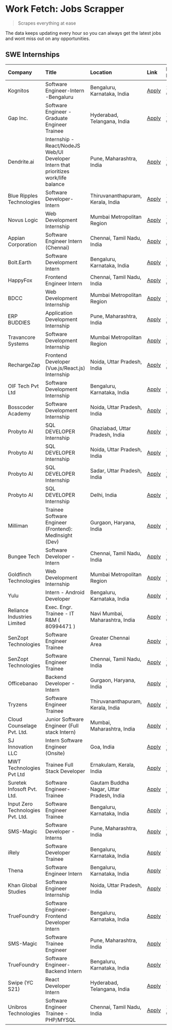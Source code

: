 # Work Fetch: Jobs Scrapper
> Scrapes everything at ease

The data keeps updating every hour so you can always get the latest jobs and wont miss out on any opportunities.

## SWE Internships
<!--START_SECTION:workfetch-->
| Company                           | Title                                                                                | Location                                  | Link                                                                                                                                                                                                                                                                                                | Date Posted   |
|:----------------------------------|:-------------------------------------------------------------------------------------|:------------------------------------------|:----------------------------------------------------------------------------------------------------------------------------------------------------------------------------------------------------------------------------------------------------------------------------------------------------|:--------------|
| Kognitos                          | Software Engineer-Intern -Bengaluru                                                  | Bengaluru, Karnataka, India               | [Apply](https://in.linkedin.com/jobs/view/software-engineer-intern-bengaluru-at-kognitos-3855361239?position=8&pageNum=0&refId=jC1MSBUN0ejD72na2NUU5g%3D%3D&trackingId=0KkSrkEe8t6%2F8ackcwPg8Q%3D%3D&trk=public_jobs_jserp-result_search-card)                                                     | 2024-03-13    |
| Gap Inc.                          | Software Engineer - Graduate Engineer Trainee                                        | Hyderabad, Telangana, India               | [Apply](https://in.linkedin.com/jobs/view/software-engineer-graduate-engineer-trainee-at-gap-inc-3853818960?position=12&pageNum=0&refId=jC1MSBUN0ejD72na2NUU5g%3D%3D&trackingId=krH2tpAUWqE%2FyBx7FOPtMA%3D%3D&trk=public_jobs_jserp-result_search-card)                                            | 2024-03-12    |
| Dendrite.ai                       | Internship - React/NodeJS Web/UI Developer Intern that prioritizes work/life balance | Pune, Maharashtra, India                  | [Apply](https://in.linkedin.com/jobs/view/internship-react-nodejs-web-ui-developer-intern-that-prioritizes-work-life-balance-at-dendrite-ai-3853583200?position=59&pageNum=0&refId=jC1MSBUN0ejD72na2NUU5g%3D%3D&trackingId=5b67CETviJ1fbSXiS%2FdXBQ%3D%3D&trk=public_jobs_jserp-result_search-card) | 2024-03-12    |
| Blue Ripples Technologies         | Software Developer- Intern                                                           | Thiruvananthapuram, Kerala, India         | [Apply](https://in.linkedin.com/jobs/view/software-developer-intern-at-blue-ripples-technologies-3850505983?position=20&pageNum=0&refId=jC1MSBUN0ejD72na2NUU5g%3D%3D&trackingId=bCsA3oOkBQOiXh04HTMOug%3D%3D&trk=public_jobs_jserp-result_search-card)                                              | 2024-03-09    |
| Novus Logic                       | Web Development Internship                                                           | Mumbai Metropolitan Region                | [Apply](https://in.linkedin.com/jobs/view/web-development-internship-at-novus-logic-3850818621?position=57&pageNum=0&refId=jC1MSBUN0ejD72na2NUU5g%3D%3D&trackingId=zb3jFIZyqFhNeJkSPpwKfg%3D%3D&trk=public_jobs_jserp-result_search-card)                                                           | 2024-03-08    |
| Appian Corporation                | Software Engineer Intern (Chennai)                                                   | Chennai, Tamil Nadu, India                | [Apply](https://in.linkedin.com/jobs/view/software-engineer-intern-chennai-at-appian-corporation-3848335036?position=3&pageNum=0&refId=jC1MSBUN0ejD72na2NUU5g%3D%3D&trackingId=BrKoLb2Q6tnXDI5lTMK27A%3D%3D&trk=public_jobs_jserp-result_search-card)                                               | 2024-03-07    |
| Bolt.Earth                        | Software Development Intern                                                          | Bengaluru, Karnataka, India               | [Apply](https://in.linkedin.com/jobs/view/software-development-intern-at-bolt-earth-3849437038?position=28&pageNum=0&refId=jC1MSBUN0ejD72na2NUU5g%3D%3D&trackingId=IDSQ76tA1FIxgWOvSL8Ojg%3D%3D&trk=public_jobs_jserp-result_search-card)                                                           | 2024-03-07    |
| HappyFox                          | Frontend Engineer Intern                                                             | Chennai, Tamil Nadu, India                | [Apply](https://in.linkedin.com/jobs/view/frontend-engineer-intern-at-happyfox-3848357951?position=43&pageNum=0&refId=jC1MSBUN0ejD72na2NUU5g%3D%3D&trackingId=vnFSEA%2FyIVdWM3FocOE2kQ%3D%3D&trk=public_jobs_jserp-result_search-card)                                                              | 2024-03-07    |
| BDCC                              | Web Development Internship                                                           | Mumbai Metropolitan Region                | [Apply](https://in.linkedin.com/jobs/view/web-development-internship-at-bdcc-3849712398?position=58&pageNum=0&refId=jC1MSBUN0ejD72na2NUU5g%3D%3D&trackingId=QK9n6QaU1T1tzVmLiqa6gQ%3D%3D&trk=public_jobs_jserp-result_search-card)                                                                  | 2024-03-07    |
| ERP BUDDIES                       | Application Development Internship                                                   | Pune, Maharashtra, India                  | [Apply](https://in.linkedin.com/jobs/view/application-development-internship-at-erp-buddies-3848828144?position=32&pageNum=0&refId=jC1MSBUN0ejD72na2NUU5g%3D%3D&trackingId=jqJJeh3OtEbSS5TPjiOtYQ%3D%3D&trk=public_jobs_jserp-result_search-card)                                                   | 2024-03-06    |
| Travancore Systems                | Software Development Internship                                                      | Mumbai Metropolitan Region                | [Apply](https://in.linkedin.com/jobs/view/software-development-internship-at-travancore-systems-3847706952?position=11&pageNum=0&refId=jC1MSBUN0ejD72na2NUU5g%3D%3D&trackingId=X9F7p5Ols10qfM90gKpqsg%3D%3D&trk=public_jobs_jserp-result_search-card)                                               | 2024-03-05    |
| RechargeZap                       | Frontend Developer  (Vue.js/React.js) Internship                                     | Noida, Uttar Pradesh, India               | [Apply](https://in.linkedin.com/jobs/view/frontend-developer-vue-js-react-js-internship-at-rechargezap-3847708827?position=34&pageNum=0&refId=jC1MSBUN0ejD72na2NUU5g%3D%3D&trackingId=5dtzcHCjgUJT4XLBDylMXQ%3D%3D&trk=public_jobs_jserp-result_search-card)                                        | 2024-03-05    |
| OIF Tech Pvt Ltd                  | Software Development Internship                                                      | Bengaluru, Karnataka, India               | [Apply](https://in.linkedin.com/jobs/view/software-development-internship-at-oif-tech-pvt-ltd-3846326596?position=4&pageNum=0&refId=jC1MSBUN0ejD72na2NUU5g%3D%3D&trackingId=emUvSq663q%2Fybo2v2GQfHA%3D%3D&trk=public_jobs_jserp-result_search-card)                                                | 2024-03-04    |
| Bosscoder Academy                 | Software Development Internship                                                      | Noida, Uttar Pradesh, India               | [Apply](https://in.linkedin.com/jobs/view/software-development-internship-at-bosscoder-academy-3846323827?position=15&pageNum=0&refId=jC1MSBUN0ejD72na2NUU5g%3D%3D&trackingId=9SQGZ91GCVsHPhCf%2B4laOw%3D%3D&trk=public_jobs_jserp-result_search-card)                                              | 2024-03-04    |
| Probyto AI                        | SQL DEVELOPER Internship                                                             | Ghaziabad, Uttar Pradesh, India           | [Apply](https://in.linkedin.com/jobs/view/sql-developer-internship-at-probyto-ai-3846327640?position=44&pageNum=0&refId=jC1MSBUN0ejD72na2NUU5g%3D%3D&trackingId=z0dVUZfng4hk0qgjA5MLDA%3D%3D&trk=public_jobs_jserp-result_search-card)                                                              | 2024-03-04    |
| Probyto AI                        | SQL DEVELOPER Internship                                                             | Noida, Uttar Pradesh, India               | [Apply](https://in.linkedin.com/jobs/view/sql-developer-internship-at-probyto-ai-3846328520?position=46&pageNum=0&refId=jC1MSBUN0ejD72na2NUU5g%3D%3D&trackingId=6UGL96lTOGmPPFV%2FTfxrKw%3D%3D&trk=public_jobs_jserp-result_search-card)                                                            | 2024-03-04    |
| Probyto AI                        | SQL DEVELOPER Internship                                                             | Sadar, Uttar Pradesh, India               | [Apply](https://in.linkedin.com/jobs/view/sql-developer-internship-at-probyto-ai-3846329214?position=50&pageNum=0&refId=jC1MSBUN0ejD72na2NUU5g%3D%3D&trackingId=rMFoAlkpxVWrhQvYdK%2Faww%3D%3D&trk=public_jobs_jserp-result_search-card)                                                            | 2024-03-04    |
| Probyto AI                        | SQL DEVELOPER Internship                                                             | Delhi, India                              | [Apply](https://in.linkedin.com/jobs/view/sql-developer-internship-at-probyto-ai-3846324863?position=56&pageNum=0&refId=jC1MSBUN0ejD72na2NUU5g%3D%3D&trackingId=23LBof%2BSsraMMjsTyQYMmQ%3D%3D&trk=public_jobs_jserp-result_search-card)                                                            | 2024-03-04    |
| Milliman                          | Trainee Software Engineer (Frontend): MedInsight (Dev)                               | Gurgaon, Haryana, India                   | [Apply](https://in.linkedin.com/jobs/view/trainee-software-engineer-frontend-medinsight-dev-at-milliman-3792874280?position=6&pageNum=0&refId=jC1MSBUN0ejD72na2NUU5g%3D%3D&trackingId=6vTxYjRHdXeSAH5D2RdvDg%3D%3D&trk=public_jobs_jserp-result_search-card)                                        | 2024-03-01    |
| Bungee Tech                       | Software Developer - Intern                                                          | Chennai, Tamil Nadu, India                | [Apply](https://in.linkedin.com/jobs/view/software-developer-intern-at-bungee-tech-3842220746?position=54&pageNum=0&refId=jC1MSBUN0ejD72na2NUU5g%3D%3D&trackingId=xkgrnMw%2FaDHb3eXgFgfJHQ%3D%3D&trk=public_jobs_jserp-result_search-card)                                                          | 2024-02-28    |
| Goldfinch Technologies            | Web Development Internship                                                           | Mumbai Metropolitan Region                | [Apply](https://in.linkedin.com/jobs/view/web-development-internship-at-goldfinch-technologies-3837823879?position=52&pageNum=0&refId=jC1MSBUN0ejD72na2NUU5g%3D%3D&trackingId=axNDSsUcuaGSbOWqxYapSA%3D%3D&trk=public_jobs_jserp-result_search-card)                                                | 2024-02-22    |
| Yulu                              | Intern - Android Developer                                                           | Bengaluru, Karnataka, India               | [Apply](https://in.linkedin.com/jobs/view/intern-android-developer-at-yulu-3834459982?position=48&pageNum=0&refId=jC1MSBUN0ejD72na2NUU5g%3D%3D&trackingId=TvospgKIDbSdlooBK%2Fdf5Q%3D%3D&trk=public_jobs_jserp-result_search-card)                                                                  | 2024-02-19    |
| Reliance Industries Limited       | Exec. Engr. Trainee - IT R&M ( 80994471 )                                            | Navi Mumbai, Maharashtra, India           | [Apply](https://in.linkedin.com/jobs/view/exec-engr-trainee-it-r-m-80994471-at-reliance-industries-limited-3850269171?position=30&pageNum=0&refId=jC1MSBUN0ejD72na2NUU5g%3D%3D&trackingId=ZtAYicne%2BuSgwHiUHxmzTQ%3D%3D&trk=public_jobs_jserp-result_search-card)                                  | 2024-02-12    |
| SenZopt Technologies              | Software Engineer Trainee                                                            | Greater Chennai Area                      | [Apply](https://in.linkedin.com/jobs/view/software-engineer-trainee-at-senzopt-technologies-3827688781?position=36&pageNum=0&refId=jC1MSBUN0ejD72na2NUU5g%3D%3D&trackingId=Q8%2FsABxW3BK92DHx%2BJd6qw%3D%3D&trk=public_jobs_jserp-result_search-card)                                               | 2024-02-12    |
| SenZopt Technologies              | Software Engineer Trainee                                                            | Chennai, Tamil Nadu, India                | [Apply](https://in.linkedin.com/jobs/view/software-engineer-trainee-at-senzopt-technologies-3827686880?position=47&pageNum=0&refId=jC1MSBUN0ejD72na2NUU5g%3D%3D&trackingId=Lbw2tr1kDRBc%2FhMZ8hIS4A%3D%3D&trk=public_jobs_jserp-result_search-card)                                                 | 2024-02-12    |
| Officebanao                       | Backend Developer - Intern                                                           | Gurgaon, Haryana, India                   | [Apply](https://in.linkedin.com/jobs/view/backend-developer-intern-at-officebanao-3814263731?position=25&pageNum=0&refId=jC1MSBUN0ejD72na2NUU5g%3D%3D&trackingId=QtI8%2Fp1PBSTcN9%2BzqtMW5g%3D%3D&trk=public_jobs_jserp-result_search-card)                                                         | 2024-01-31    |
| Tryzens                           | Software Engineer Trainee                                                            | Thiruvananthapuram, Kerala, India         | [Apply](https://in.linkedin.com/jobs/view/software-engineer-trainee-at-tryzens-3809363491?position=38&pageNum=0&refId=jC1MSBUN0ejD72na2NUU5g%3D%3D&trackingId=ic0Sh6q3a8hn6xcsEW0rKw%3D%3D&trk=public_jobs_jserp-result_search-card)                                                                | 2024-01-18    |
| Cloud Counselage Pvt. Ltd.        | Junior Software Engineer (Full stack Intern)                                         | Mumbai, Maharashtra, India                | [Apply](https://in.linkedin.com/jobs/view/junior-software-engineer-full-stack-intern-at-cloud-counselage-pvt-ltd-3803132814?position=24&pageNum=0&refId=jC1MSBUN0ejD72na2NUU5g%3D%3D&trackingId=pUdILauPcefqfvbUamkHWQ%3D%3D&trk=public_jobs_jserp-result_search-card)                              | 2024-01-11    |
| SJ Innovation LLC                 | Intern Software Engineer (Onsite)                                                    | Goa, India                                | [Apply](https://in.linkedin.com/jobs/view/intern-software-engineer-onsite-at-sj-innovation-llc-3799959011?position=41&pageNum=0&refId=jC1MSBUN0ejD72na2NUU5g%3D%3D&trackingId=6RuMk8eFpeS%2BNrpo2XTYwg%3D%3D&trk=public_jobs_jserp-result_search-card)                                              | 2024-01-11    |
| MWT Technologies Pvt Ltd          | Trainee Full Stack Developer                                                         | Ernakulam, Kerala, India                  | [Apply](https://in.linkedin.com/jobs/view/trainee-full-stack-developer-at-mwt-technologies-pvt-ltd-3800921715?position=7&pageNum=0&refId=jC1MSBUN0ejD72na2NUU5g%3D%3D&trackingId=kOBCIhEEbiArpFQxcHc67A%3D%3D&trk=public_jobs_jserp-result_search-card)                                             | 2024-01-09    |
| Suretek Infosoft Pvt. Ltd.        | Software Engineer-Trainee                                                            | Gautam Buddha Nagar, Uttar Pradesh, India | [Apply](https://in.linkedin.com/jobs/view/software-engineer-trainee-at-suretek-infosoft-pvt-ltd-3800934643?position=21&pageNum=0&refId=jC1MSBUN0ejD72na2NUU5g%3D%3D&trackingId=ljaJzK1Cu4QpMfwphuBG8A%3D%3D&trk=public_jobs_jserp-result_search-card)                                               | 2024-01-09    |
| Input Zero Technologies Pvt. Ltd. | Software Engineer Trainee                                                            | Bengaluru, Karnataka, India               | [Apply](https://in.linkedin.com/jobs/view/software-engineer-trainee-at-input-zero-technologies-pvt-ltd-3800927643?position=29&pageNum=0&refId=jC1MSBUN0ejD72na2NUU5g%3D%3D&trackingId=BFiGXLMyjcLj1yv2lo0kYg%3D%3D&trk=public_jobs_jserp-result_search-card)                                        | 2024-01-09    |
| SMS-Magic                         | Software Developer -Interns                                                          | Pune, Maharashtra, India                  | [Apply](https://in.linkedin.com/jobs/view/software-developer-interns-at-sms-magic-3799485343?position=35&pageNum=0&refId=jC1MSBUN0ejD72na2NUU5g%3D%3D&trackingId=l2%2B2EB%2BqpzzrJZJAQYXujQ%3D%3D&trk=public_jobs_jserp-result_search-card)                                                         | 2024-01-05    |
| iRely                             | Software Developer Trainee                                                           | Bengaluru, Karnataka, India               | [Apply](https://in.linkedin.com/jobs/view/software-developer-trainee-at-irely-3801577534?position=14&pageNum=0&refId=jC1MSBUN0ejD72na2NUU5g%3D%3D&trackingId=vNkBA%2BNC2EcqKst6KdXKjw%3D%3D&trk=public_jobs_jserp-result_search-card)                                                               | 2023-12-22    |
| Thena                             | Software Engineer Intern                                                             | Bengaluru, Karnataka, India               | [Apply](https://in.linkedin.com/jobs/view/software-engineer-intern-at-thena-3778731751?position=17&pageNum=0&refId=jC1MSBUN0ejD72na2NUU5g%3D%3D&trackingId=PzQUkUab6637wsVzPhmtdQ%3D%3D&trk=public_jobs_jserp-result_search-card)                                                                   | 2023-12-05    |
| Khan Global Studies               | Software Engineer Internship                                                         | Noida, Uttar Pradesh, India               | [Apply](https://in.linkedin.com/jobs/view/software-engineer-internship-at-khan-global-studies-3766942197?position=53&pageNum=0&refId=jC1MSBUN0ejD72na2NUU5g%3D%3D&trackingId=Cw5NYKOk89BMDlx3oAnVSg%3D%3D&trk=public_jobs_jserp-result_search-card)                                                 | 2023-11-27    |
| TrueFoundry                       | Software Engineer- Frontend Developer Intern                                         | Bengaluru, Karnataka, India               | [Apply](https://in.linkedin.com/jobs/view/software-engineer-frontend-developer-intern-at-truefoundry-3790095058?position=16&pageNum=0&refId=jC1MSBUN0ejD72na2NUU5g%3D%3D&trackingId=9Js3YXHfdwcCT4IkPtw%2FFA%3D%3D&trk=public_jobs_jserp-result_search-card)                                        | 2023-11-24    |
| SMS-Magic                         | Software Trainee Engineer                                                            | Pune, Maharashtra, India                  | [Apply](https://in.linkedin.com/jobs/view/software-trainee-engineer-at-sms-magic-3761409781?position=27&pageNum=0&refId=jC1MSBUN0ejD72na2NUU5g%3D%3D&trackingId=bGrgL9zK0l82phvFC3KEfQ%3D%3D&trk=public_jobs_jserp-result_search-card)                                                              | 2023-11-16    |
| TrueFoundry                       | Software Engineer-Backend Intern                                                     | Bengaluru, Karnataka, India               | [Apply](https://in.linkedin.com/jobs/view/software-engineer-backend-intern-at-truefoundry-3779508170?position=31&pageNum=0&refId=jC1MSBUN0ejD72na2NUU5g%3D%3D&trackingId=Del1jlyHSF21OI31uTC0bQ%3D%3D&trk=public_jobs_jserp-result_search-card)                                                     | 2023-11-10    |
| Swipe (YC S21)                    | React Developer Intern                                                               | Hyderabad, Telangana, India               | [Apply](https://in.linkedin.com/jobs/view/react-developer-intern-at-swipe-yc-s21-3737600089?position=18&pageNum=0&refId=jC1MSBUN0ejD72na2NUU5g%3D%3D&trackingId=i2qfzp6ndqAJM6BMiTkcwA%3D%3D&trk=public_jobs_jserp-result_search-card)                                                              | 2023-10-13    |
| Unibros Technologies              | Software Engineer Trainee - PHP/MYSQL                                                | Chennai, Tamil Nadu, India                | [Apply](https://in.linkedin.com/jobs/view/software-engineer-trainee-php-mysql-at-unibros-technologies-3656599241?position=37&pageNum=0&refId=jC1MSBUN0ejD72na2NUU5g%3D%3D&trackingId=Y38iMRleP0MYtKJIpW9tjg%3D%3D&trk=public_jobs_jserp-result_search-card)                                         | 2023-06-12    |
<!--END_SECTION:workfetch-->
